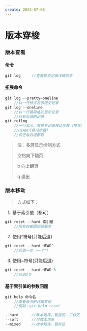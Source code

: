 ```yaml
---
create: 2023-07-08
---
```

# 版本穿梭

### 版本查看

#### 命令

```c
git log		//查看提交记录详细信息
```

#### 拓展命令

```c
git log --pretty=oneline
    //以一行格式显示提交记录
git log --oneline
    //以一行最简格式显示记录
    //只有后退的记录
git reflog
    //一行显示，有参考记录移动步数（推荐）
    //HEAD@{移动步数}
    //前进与后退都有
```

> 注：多屏显示控制方式
>
> 空格向下翻页
>
> b 向上翻页
>
> q 退出





### 版本移动

> 方式如下：

1. 基于索引值（都可）

```c
git reset --hard 索引值
    //所有的都回到该版本
```

2. 使用^符号(只能后退)

```c
git reset --hard HEAD^
    //后退一步（一个^）
```

3. 使用~符号(只能后退)

```c
git reset --hard HEAD~3
    //后退3步
```



#### 基于索引值的参数问题

```c
git help 命令名
    //查看命令的详细文档
    //例如：git help reset
```

```c
--hard		//改本地库，暂存区，工作区
--soft		//只改本地库
--mixed		//改本地库，暂存区
```

